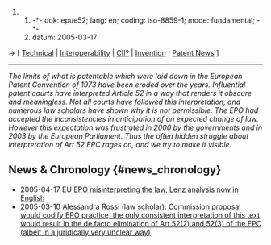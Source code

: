 1.  1.  -\*- dok: epue52; lang: en; coding: iso-8859-1; mode:
        fundamental; -\*-
    2.  datum: 2005-03-17

-\> \[ [ Technical](EubsaTechEn "wikilink") \| [
Interoperability](EubsaItopEn "wikilink") \| [
CII?](EubsaKinvEn "wikilink") \| [ Invention](SwpatkorcuEn "wikilink")
\| [ Patent News](SwpatcninoEn "wikilink") \]

------------------------------------------------------------------------

*The limits of what is patentable which were laid down in the European
Patent Convention of 1973 have been eroded over the years. Influential
patent courts have interpreted Article 52 in a way that renders it
obscure and meaningless. Not all courts have followed this
interpretation, and numerous law scholars have shown why it is not
permissible. The EPO had accepted the inconsistencies in anticipation of
an expected change of law. However this expectation was frustrated in
2000 by the governments and in 2003 by the European Parliament. Thus the
often hidden struggle about interpretation of Art 52 EPC rages on, and
we try to make it visible.*

## News & Chronology {#news_chronology}

-   2005-04-17 EU [ EPO misinterpreting the law, Lenz analysis now in
    English](Lenz050417En "wikilink")
-   2005-03-10 [ Alessandra Rossi (law scholar): Commission proposal
    would codify EPO practice, the only consistent interpretation of
    this text would result in the de facto elimination of Art 52(2) and
    52(3) of the EPC (albeit in a juridically very unclear
    way)](Rossi050310En "wikilink")
